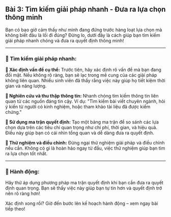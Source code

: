 ## Bài 3: Tìm kiếm giải pháp nhanh - Đưa ra lựa chọn thông minh

Bạn có bao giờ cảm thấy như mình đang đứng trước hàng loạt lựa chọn mà không biết đâu là lối đi đúng? Đừng lo, dưới đây là cách giúp bạn tìm kiếm giải pháp nhanh chóng và đưa ra quyết định thông minh!

---

### 📌 Tìm kiếm giải pháp nhanh:

**🔹 Xác định vấn đề cụ thể:**
Trước tiên, hãy xác định rõ vấn đề mà bạn đang đối mặt. Nếu không rõ ràng, bạn sẽ lạc trong mê cung của các giải pháp không liên quan. Nhiều sinh viên đã thấy rằng việc này giúp họ tiết kiệm thời gian và năng lượng.

**🔹 Nghiên cứu và thu thập thông tin:**
Nhanh chóng tìm kiếm thông tin liên quan từ các nguồn đáng tin cậy. Ví dụ: "Tìm kiếm bài viết chuyên ngành, hỏi ý kiến từ người có kinh nghiệm, hoặc tham khảo tài liệu đã được kiểm chứng."

**🔹 Sử dụng ma trận quyết định:**
Tạo một bảng ma trận để so sánh các lựa chọn dựa trên các tiêu chí quan trọng như chi phí, thời gian, và hiệu quả. Điều này giúp bạn có cái nhìn tổng quan và dễ dàng đưa ra quyết định.

**🔹 Thử nghiệm và điều chỉnh:**
Đừng ngại thử nghiệm giải pháp và điều chỉnh nếu cần. Không có gì là hoàn hảo ngay từ đầu, việc thử nghiệm giúp bạn tìm ra lựa chọn tốt nhất.

---

### 🚀 Hành động:

Hãy thử áp dụng phương pháp ma trận quyết định khi bạn cần đưa ra quyết định quan trọng. Bạn sẽ thấy việc này giúp bạn tự tin hơn và quyết định trở nên rõ ràng hơn!

Xác định xong rồi? Giờ đến bước lên kế hoạch hành động – xem ngay bài tiếp theo!